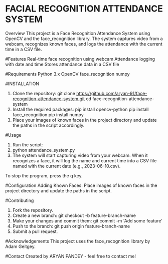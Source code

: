 # FACIAL RECOGNITION ATTENDANCE SYSTEM

Overview
This project is a Face Recognition Attendance System using OpenCV and the face_recognition library. The system captures video from a webcam, recognizes known faces, and logs the attendance with the current time in a CSV file.

#Features
Real-time face recognition using webcam
Attendance logging with date and time
Stores attendance data in a CSV file

#Requirements
Python 3.x
OpenCV
face_recognition
numpy

#INSTALLATION
1. Clone the repository:
git clone https://github.com/aryan-91/face-recognition-attendance-system.git
cd face-recognition-attendance-system
2. Install the required packages:
pip install opencv-python
pip install face_recognition
pip install numpy
3. Place your images of known faces in the project directory and update the paths in the script accordingly.
   
#Usage
1. Run the script:
2. python attendance_system.py
3. The system will start capturing video from your webcam. When it recognizes a face, it will log the name and current time into a CSV file named with the current date (e.g., 2023-06-10.csv).

To stop the program, press the q key.

#Configuration
Adding Known Faces: Place images of known faces in the project directory and update the paths in the script.

#Contributing
1. Fork the repository.
2. Create a new branch: git checkout -b feature-branch-name
3. Make your changes and commit them: git commit -m 'Add some feature'
4. Push to the branch: git push origin feature-branch-name
5. Submit a pull request.

#Acknowledgements
This project uses the face_recognition library by Adam Geitgey.

#Contact
Created by ARYAN PANDEY - feel free to contact me!

